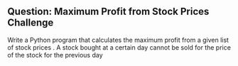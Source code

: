 ## Question: Maximum Profit from Stock Prices Challenge

Write a Python program that calculates the maximum profit from a given list of stock prices . A stock bought at a certain day cannot be sold for the price of the stock for the previous day


